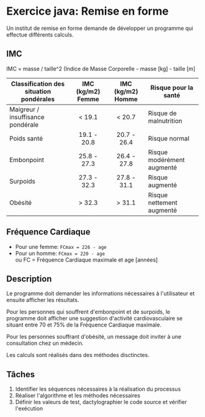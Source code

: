 # Exercice java: Remise en forme
Un institut de remise en forme demande de développer un programme qui effectue différents calculs.

## IMC

IMC = masse / taille^2
(Indice de Masse Corporelle - masse [kg] - taille [m]

| Classification des situation pondérales   | IMC (kg/m2) Femme  | IMC (kg/m2) Homme  | Risque pour la santé                    |
| ----------------------------------------- |:------------------:|:------------------:|-----------------------------------------|
| Maigreur / insuffisance pondérale         | < 19.1             | < 20.7             | Risque de malnutrition                  |
| Poids santé                               | 19.1 - 20.8        | 20.7 - 26.4        | Risque normal                           |
| Embonpoint                                | 25.8 - 27.3        | 26.4 - 27.8        | Risque modérément augmenté              |
| Surpoids                                  | 27.3 - 32.3        | 27.8 - 31.1        | Risque augmenté                         |
| Obésité                                   | > 32.3             | > 31.1             | Risque nettement augmenté               |


## Fréquence Cardiaque
* Pour une femme: `FCmax = 226 - age`
* Pour un homme: `FCmax = 220 - age`  
  ou FC = Fréquence Cardiaque maximale et age [années]

## Description
Le programme doit demander les informations nécessaires à l'utilisateur et ensuite afficher les résultats.

Pour les personnes qui souffrent d'embonpoint et de surpoids, le programme doit afficher une suggestion d'activité cardiovasculaire se situant entre 70 et 75% de la Fréquence Cardiaque maximale.

Pour les personnes souffrant d'obésité, un message doit inviter à une consultation chez un médecin.

Les calculs sont réalisés dans des méthodes disctinctes.


## Tâches
1. Identifier les séquences nécessaires à la réalisation du processus
2. Réaliser l'algorithme et les méthodes nécessaires
3. Définir les valeurs de test, dactylographier le code source et vérifier l'exécution
